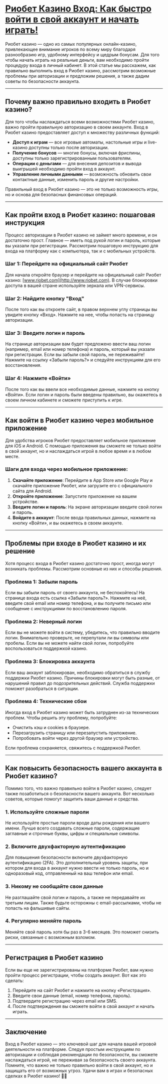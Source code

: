 # [Риобет Казино Вход: Как быстро войти в свой аккаунт и начать играть!](https://brandplay.link/7xBLTPyj)

Риобет казино — одно из самых популярных онлайн-казино, привлекающее внимание игроков по всему миру благодаря разнообразию игр, удобному интерфейсу и щедрым бонусам. Для того чтобы начать играть на реальные деньги, вам необходимо пройти процедуру входа в личный кабинет. В этой статье мы расскажем, как правильно выполнить вход в Риобет казино, рассмотрим возможные проблемы при авторизации и предложим решения, а также дадим советы по безопасности аккаунта.

***

## Почему важно правильно входить в Риобет казино?

Для того чтобы наслаждаться всеми возможностями Риобет казино, важно пройти правильную авторизацию в своем аккаунте. Вход в Риобет казино предоставляет доступ к множеству различных функций:

* **Доступ к играм** — все игровые автоматы, настольные игры и live-казино доступны только после авторизации.
* **Получение бонусов** — многие бонусы, включая фриспины, доступны только зарегистрированным пользователям.
* **Операции с деньгами** — для внесения депозитов и вывода выигрышей необходимо пройти вход в аккаунт.
* **Управление личными данными** — возможность обновить свои контактные данные, изменить пароль и другие настройки.

Правильный вход в Риобет казино — это не только возможность игры, но и основа для безопасных финансовых операций.

***

## Как пройти вход в Риобет казино: пошаговая инструкция

Процесс авторизации в Риобет казино не займет много времени, и он достаточно прост. Главное — иметь под рукой логин и пароль, которые вы указали при регистрации. Рассмотрим пошаговую инструкцию для входа на платформу как с компьютера, так и с мобильных устройств.

### Шаг 1: Перейдите на официальный сайт Риобет

Для начала откройте браузер и перейдите на официальный сайт Риобет казино: [www.riobet.com](http://www.riobet.com). В случае блокировки доступа в вашей стране используйте зеркала или VPN-сервисы.

### Шаг 2: Найдите кнопку "Вход"

После того как вы откроете сайт, в правом верхнем углу страницы вы увидите кнопку «Вход». Нажмите на нее, чтобы попасть на страницу авторизации.

### Шаг 3: Введите логин и пароль

На странице авторизации вам будет предложено ввести ваш логин (например, email или номер телефона) и пароль, который вы указали при регистрации. Если вы забыли свой пароль, не переживайте! Нажмите на ссылку «Забыли пароль?» и следуйте инструкциям для его восстановления.

### Шаг 4: Нажмите «Войти»

После того как вы ввели все необходимые данные, нажмите на кнопку «Войти». Если логин и пароль были введены правильно, вы окажетесь в своем личном кабинете и сможете приступить к игре.

***

## Как войти в Риобет казино через мобильное приложение

Для удобства игроков Риобет предоставляет мобильное приложение для iOS и Android. С помощью приложения вы сможете не только войти в свой аккаунт, но и наслаждаться игрой в любое время и в любом месте.

### Шаги для входа через мобильное приложение:

1. **Скачайте приложение**: Перейдите в App Store или Google Play и скачайте приложение Риобет, или загрузите его с официального сайта для Android.
2. **Откройте приложение**: Запустите приложение на вашем устройстве.
3. **Введите логин и пароль**: На экране авторизации введите свой логин и пароль.
4. **Войдите в аккаунт**: После ввода правильных данных, нажмите на кнопку «Войти», и вы окажетесь в своем аккаунте.

***

## Проблемы при входе в Риобет казино и их решение

Хотя процесс входа в Риобет казино достаточно прост, иногда могут возникать проблемы. Рассмотрим основные из них и способы решения.

### Проблема 1: Забыли пароль

Если вы забыли пароль от своего аккаунта, не беспокойтесь! На странице входа есть ссылка «Забыли пароль?». Нажмите на неё, введите свой email или номер телефона, и вы получите письмо или сообщение с инструкциями по восстановлению пароля.

### Проблема 2: Неверный логин

Если вы не можете войти в систему, убедитесь, что правильно вводите логин. Внимательно проверьте, не перепутали ли вы символы или пробелы. Если вы не можете найти свой логин, попробуйте воспользоваться поддержкой казино.

### Проблема 3: Блокировка аккаунта

Если ваш аккаунт заблокирован, необходимо обратиться в службу поддержки Риобет казино. Причины блокировки могут быть разные, от нарушений правил до подозрительных действий. Служба поддержки поможет разобраться в ситуации.

### Проблема 4: Технические сбои

Иногда вход в Риобет казино может быть затруднен из-за технических проблем. Чтобы решить эту проблему, попробуйте:

* Очистить кэш и cookies в браузере.
* Перезагрузить страницу или перезапустить приложение.
* Попробовать войти через другой браузер или устройство.

Если проблема сохраняется, свяжитесь с поддержкой Риобет.

***

## Как повысить безопасность вашего аккаунта в Риобет казино?

Помимо того, что важно правильно войти в Риобет казино, следует также позаботиться о безопасности вашего аккаунта. Вот несколько советов, которые помогут защитить ваши данные и средства.

### 1. Используйте сложные пароли

Не используйте простые пароли вроде даты рождения или вашего имени. Лучше всего создавать сложные пароли, содержащие заглавные и строчные буквы, цифры и специальные символы.

### 2. Включите двухфакторную аутентификацию

Для повышения безопасности включите двухфакторную аутентификацию (2FA). Это дополнительный уровень защиты, при котором для входа в аккаунт нужно ввести не только пароль, но и одноразовый код, отправленный на ваш телефон или email.

### 3. Никому не сообщайте свои данные

Не разглашайте свой логин и пароль, а также не передавайте их третьим лицам. Также будьте осторожны с email-рассылками, чтобы не попасть на фальшивые сайты.

### 4. Регулярно меняйте пароль

Меняйте свой пароль хотя бы раз в 3-6 месяцев. Это поможет снизить риски, связанные с возможным взломом.

***

## Регистрация в Риобет казино

Если вы еще не зарегистрированы на платформе Риобет, вам нужно пройти процесс регистрации, чтобы создать аккаунт. Вот как это сделать:

1. Перейдите на сайт Риобет и нажмите на кнопку «Регистрация».
2. Введите свои данные (email, номер телефона, пароль).
3. Подтвердите регистрацию через email или SMS.
4. После подтверждения вы сможете войти в свой аккаунт и начать играть.

***

## Заключение

Вход в Риобет казино — это ключевой шаг для начала вашей игровой деятельности на платформе. Следуя простым инструкциям по авторизации и соблюдая рекомендации по безопасности, вы сможете наслаждаться игрой, не переживая за безопасность своего аккаунта. Помните, что важно не только правильно войти в свой аккаунт, но и защищать его от возможных угроз. Удачи вам в играх и безопасных сделках в Риобет казино! 🎰💸

